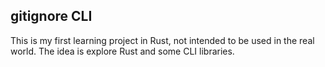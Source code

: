 gitignore CLI
---------

This is my first learning project in Rust, not intended to be used in the real world. The idea is explore Rust and some CLI libraries. 


